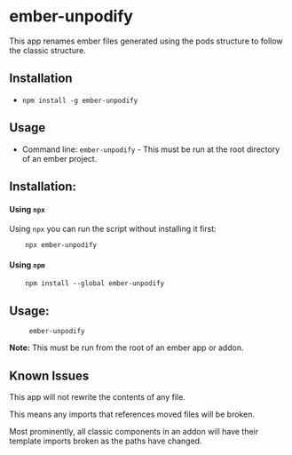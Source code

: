 # ember-unpodify

This app renames ember files generated using the pods structure to follow the classic structure.

## Installation

- `npm install -g ember-unpodify`

## Usage

- Command line: `ember-unpodify` - This must be run at the root directory of an ember project.

## Installation:

#### Using `npx`

Using `npx` you can run the script without installing it first:

```shell
    npx ember-unpodify
```

#### Using `npm`

```shell
    npm install --global ember-unpodify
```

## Usage:

```shell
     ember-unpodify
```

**Note:** This must be run from the root of an ember app or addon.

## Known Issues

This app will not rewrite the contents of any file.

This means any imports that references moved files will be broken.

Most prominently, all classic components in an addon will have their template imports broken as the paths have changed.

